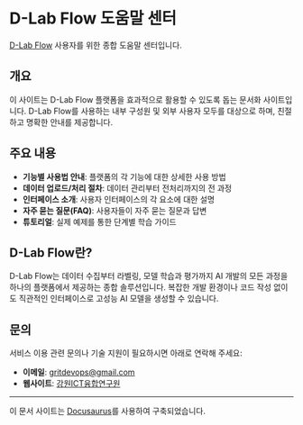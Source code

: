 # D-Lab Flow 도움말 센터

[D-Lab Flow](https://grit-docs.github.io/dlabflow/) 사용자를 위한 종합 도움말 센터입니다.

## 개요

이 사이트는 D-Lab Flow 플랫폼을 효과적으로 활용할 수 있도록 돕는 문서화 사이트입니다. D-Lab Flow를 사용하는 내부 구성원 및 외부 사용자 모두를 대상으로 하며, 친절하고 명확한 안내를 제공합니다.

## 주요 내용

- **기능별 사용법 안내**: 플랫폼의 각 기능에 대한 상세한 사용 방법
- **데이터 업로드/처리 절차**: 데이터 관리부터 전처리까지의 전 과정
- **인터페이스 소개**: 사용자 인터페이스의 각 요소에 대한 설명
- **자주 묻는 질문(FAQ)**: 사용자들이 자주 묻는 질문과 답변
- **튜토리얼**: 실제 예제를 통한 단계별 학습 가이드

## D-Lab Flow란?

D-Lab Flow는 데이터 수집부터 라벨링, 모델 학습과 평가까지 AI 개발의 모든 과정을 하나의 플랫폼에서 제공하는 종합 솔루션입니다. 복잡한 개발 환경이나 코드 작성 없이도 직관적인 인터페이스로 고성능 AI 모델을 생성할 수 있습니다.

## 문의

서비스 이용 관련 문의나 기술 지원이 필요하시면 아래로 연락해 주세요:

- **이메일**: gritdevops@gmail.com
- **웹사이트**: [강원ICT융합연구원](https://grit.gwnu.ac.kr)

---

이 문서 사이트는 [Docusaurus](https://docusaurus.io/)를 사용하여 구축되었습니다.
